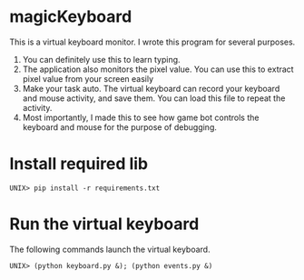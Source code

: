 # magicKeyboard
This is a virtual keyboard monitor. I wrote this program for several purposes.
1. You can definitely use this to learn typing.
2. The application also monitors the pixel value. You can use this to extract pixel value from your screen easily
3. Make your task auto. The virtual keyboard can record your keyboard and mouse activity, and save them. You can load
this file to repeat the activity.
4. Most importantly, I made this to see how game bot controls the keyboard and mouse for the purpose of debugging.

# Install required lib

```
UNIX> pip install -r requirements.txt
```

# Run the virtual keyboard

The following commands launch the virtual keyboard.
```
UNIX> (python keyboard.py &); (python events.py &)
```


